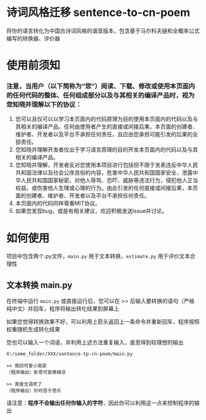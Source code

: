 # 诗词风格迁移 sentence-to-cn-poem
将你的语言转化为中国古诗词风格的谐音版本，包含基于马尔科夫链和全概率公式编写的转换器、评价器</p>

# 使用前须知
### 注意，当用户（以下简称为“您”）阅读、下载、修改或使用本页面内的任何代码的整体、任何组成部分以及与其相关的编译产品时，视为您知晓并理解以下的协议：</p>
1. 您可以且仅可以以学习本页面内的代码原理为目的使用本页面内的代码以及与其相关的编译产品。任何由使用者产生的直接或间接后果，本页面的创建者、维护者、开发者以及平台不承担任何责任，且应由您承担可能引发的后果的全部责任。
2. 您知晓并理解开发者仅出于学习语言原理的目的开发本页面内的代码以及与其相关的编译产品。
3. 您知晓并理解，开发者反对您使用本项目进行包括但不限于发表违反中华人民共和国法律以及社会公序良俗的内容，危害中华人民共和国国家安全，泄露中华人民共和国国家秘密，对他人辱骂、恐吓、威胁等违法行为，侵犯他人正当权益，或伤害他人生理或心理的行为。由此引发的任何直接或间接后果，本页面的创建者、维护者、开发者以及平台不承担任何责任。
4. 本页面内的代码同样尊重MIT协议。
5. 如果您发现bug，或是有相关建议，欢迎积极发送issue并讨论。

# 如何使用
项目中包含两个.py文件，``main.py`` 用于文本转换，``estimate.py`` 用于评价文本合理性</p>
## 文本转换 main.py
在终端中运行 ``main.py`` 或直接运行后，您可以在 >> 后输入要转换的语句（严格纯中文）并回车，程序将输出转化结果到屏幕上</p>
如果您觉得转换效果不好，可以利用上箭头返回上一条命令并重新回车，程序按照权重随机生成转化结果</p>
您也可以输入一个词语，并利用上述方法重复输入，直至得到较理想的输出
```
X:/some_folder/XXX/sentence-tp-cn-poem/main.py

>> 我四可爱小南梁
（程序输出）卧思可哀萧楠凉

>> 真是无语死了
（程序输出）针时吾于思乐
```
请注意：**程序不会输出任何你输入的字符**，因此你可以利用这一点来控制程序的输出
